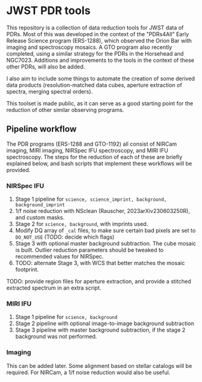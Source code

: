 # JWST PDR tools

This repository is a collection of data reduction tools for JWST data of PDRs.
Most of this was developed in the context of the "PDRs4All" Early Release
Science program (ERS-1288), which observed the Orion Bar with imaging and
spectroscopy mosaics. A GTO program also recently completed, using a similar
strategy for the PDRs in the Horsehead and NGC7023. Additions and improvements
to the tools in the context of these other PDRs, will also be added.

I also aim to include some things to automate the creation of some derived data
products (resolution-matched data cubes, aperture extraction of spectra, merging
spectral orders).

This toolset is made public, as it can serve as a good starting point for the
reduction of other similar observing programs.

## Pipeline workflow

The PDR programs (ERS-1288 and GTO-1192) all consist of NIRCam imaging, MIRI
imaging, NIRSpec IFU spectroscopy, and MIRI IFU spectroscopy. The steps for the
reduction of each of these are briefly explained below, and bash scripts that
implement these workflows will be provided.

### NIRSpec IFU

1. Stage 1 pipeline for `science, science_imprint, background,
   background_imprint`
2. 1/f noise reduction with NSclean (Rauscher, 2023arXiv230603250R), and custom
   masks.
3. Stage 2 for `science, background`, with imprints used.
4. Modify DQ array of `_cal` files, to make sure certain bad pixels are set to
   `DO_NOT_USE` (TODO: decide which flags)
5. Stage 3 with optional master background subtraction. The cube mosaic is
   built. Outlier reduction parameters should be tweaked to recommended values
   for NIRSpec.
6. TODO: alternate Stage 3, with WCS that better matches the mosaic footprint.

TODO: provide region files for aperture extraction, and provide a stitched
extracted spectrum in an extra script.

### MIRI IFU

1. Stage 1 pipeline for `science, background`
2. Stage 2 pipeline with optional image-to-image background subtraction
3. Stage 3 pipeline with master background subtraction, if the stage 2
   background was not performed.

### Imaging

This can be added later. Some alignment based on stellar catalogs will be
required. For NIRCam, a 1/f noise reduction would also be useful.
